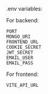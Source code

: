 
.env variables:

For backend:
```
PORT
MONGO_URI
FRONTEND_URL
COOKIE_SECRET
JWT_SECRET
EMAIL_USER
EMAIL_PASS
```

For frontend:
```
VITE_API_URL
```
